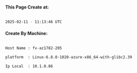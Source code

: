 
   
#### This Page Create at:

```bash

2025-02-11 - 11:13:46 UTC

```

#### Create By Machine:

```bash

Host Name : fv-az1782-205

platform  : Linux-6.8.0-1020-azure-x86_64-with-glibc2.39

Ip Local  : 10.1.0.86

```

